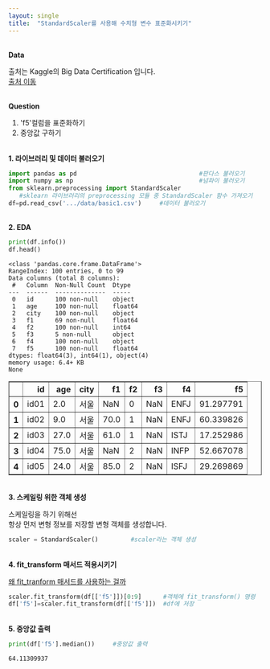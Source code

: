 ```yaml
---
layout: single
title:  "StandardScaler를 사용해 수치형 변수 표준화시키기"
---
```


<br/>**Data**<br/>

출처는 Kaggle의 Big Data Certification 입니다.<br/>
[출처 이동](https://www.kaggle.com/code/agileteam/py-t1-8-expected-questions/notebook)

<br/>**Question**<br/>

1. 'f5'컬럼을 표준화하기
2. 중앙값 구하기

<br/>**1. 라이브러리 및 데이터 불러오기**<br/>

```python
import pandas as pd                                  #판다스 불러오기
import numpy as np                                   #넘파이 불러오기
from sklearn.preprocessing import StandardScaler
   #sklearn 라이브러리의 preprocessing 모듈 중 StandardScaler 함수 가져오기
df=pd.read_csv('.../data/basic1.csv')     #데이터 불러오기
```

<br/>**2. EDA**<br/>


```python
print(df.info())
df.head()
```

    <class 'pandas.core.frame.DataFrame'>
    RangeIndex: 100 entries, 0 to 99
    Data columns (total 8 columns):
     #   Column  Non-Null Count  Dtype  
    ---  ------  --------------  -----  
     0   id      100 non-null    object 
     1   age     100 non-null    float64
     2   city    100 non-null    object 
     3   f1      69 non-null     float64
     4   f2      100 non-null    int64  
     5   f3      5 non-null      object 
     6   f4      100 non-null    object 
     7   f5      100 non-null    float64
    dtypes: float64(3), int64(1), object(4)
    memory usage: 6.4+ KB
    None
    

</style>
<table border="1" class="dataframe">
  <thead>
    <tr style="text-align: right;">
      <th></th>
      <th>id</th>
      <th>age</th>
      <th>city</th>
      <th>f1</th>
      <th>f2</th>
      <th>f3</th>
      <th>f4</th>
      <th>f5</th>
    </tr>
  </thead>
  <tbody>
    <tr>
      <th>0</th>
      <td>id01</td>
      <td>2.0</td>
      <td>서울</td>
      <td>NaN</td>
      <td>0</td>
      <td>NaN</td>
      <td>ENFJ</td>
      <td>91.297791</td>
    </tr>
    <tr>
      <th>1</th>
      <td>id02</td>
      <td>9.0</td>
      <td>서울</td>
      <td>70.0</td>
      <td>1</td>
      <td>NaN</td>
      <td>ENFJ</td>
      <td>60.339826</td>
    </tr>
    <tr>
      <th>2</th>
      <td>id03</td>
      <td>27.0</td>
      <td>서울</td>
      <td>61.0</td>
      <td>1</td>
      <td>NaN</td>
      <td>ISTJ</td>
      <td>17.252986</td>
    </tr>
    <tr>
      <th>3</th>
      <td>id04</td>
      <td>75.0</td>
      <td>서울</td>
      <td>NaN</td>
      <td>2</td>
      <td>NaN</td>
      <td>INFP</td>
      <td>52.667078</td>
    </tr>
    <tr>
      <th>4</th>
      <td>id05</td>
      <td>24.0</td>
      <td>서울</td>
      <td>85.0</td>
      <td>2</td>
      <td>NaN</td>
      <td>ISFJ</td>
      <td>29.269869</td>
    </tr>
  </tbody>
</table>
</div>


<br/>**3. 스케일링 위한 객체 생성**<br/>

스케일링을 하기 위해선<br/>
항상 먼저 변형 정보를 저장할 변형 객체를 생성합니다.<br/>

```python
scaler = StandardScaler()         #scaler라는 객체 생성
```


<br/>**4. fit_transform 매서드 적용시키기**<br/>

[왜 fit_tranform 매서드를 사용하는 걸까](https://deepinsight.tistory.com/165)

```python
scaler.fit_transform(df[['f5']])[0:9]      #객체에 fit_transform() 명령
df['f5']=scaler.fit_transform(df[['f5']])  #df에 저장
```

<br/>**5. 중앙값 출력**<br/>

```python
print(df['f5'].median())     #중앙값 출력  
```

    64.11309937
    
